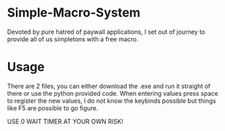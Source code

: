 # Simple-Macro-System
Devoted by pure hatred of paywall applications, I set out of journey to provide all of us simpletons with a free macro.

# Usage
There are 2 files, you can either download the .exe and run it straight of there or use the python provided code.
When entering values press space to register the new values, I do not know the keybinds possible but things like F5 are possible to go figure.

USE 0 WAIT TIMER AT YOUR OWN RISK!
